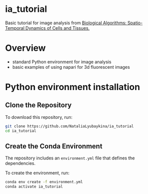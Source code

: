 # ia_tutorial

Basic tutorial for image analysis from 
[Biological Algorithms: Spatio-Temporal Dynamics of Cells and Tissues.](https://physics-of-life.tu-dresden.de/team/pol-groups/friedrich)

# Overview
- standard Python environment for image analysis
- basic examples of using napari for 3d fluorescent images

# Python environment installation

## Clone the Repository
To download this repository, run:
```bash
git clone https://github.com/NataliaLyubaykina/ia_tutorial
cd ia_tutorial
```

## Create the Conda Environment
The repository includes an `environment.yml` file that defines the dependencies.

To create the environment, run:
```bash
conda env create -f environment.yml
conda activate ia_tutorial
```
